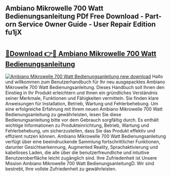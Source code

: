 ## Ambiano Mikrowelle 700 Watt Bedienungsanleitung PDf Free Download - Part-orn Service Owner Guide - User Repair Edition fu1jX

# <h2><a href="http://df02k7j.blite.top/?on=Ambiano+Mikrowelle+700+Watt+Bedienungsanleitung">🔗Download 👉🔴 Ambiano Mikrowelle 700 Watt Bedienungsanleitung</a></h2>

[![Ambiano Mikrowelle 700 Watt Bedienungsanleitung new download](https://i.imgur.com/lujVjoI.png)](http://df02k7j.blite.top/?on=Ambiano+Mikrowelle+700+Watt+Bedienungsanleitung)
Hallo und willkommen zum Benutzerhandbuch für Ihr neu ausgepacktes Ambiano Mikrowelle 700 Watt Bedienungsanleitung. Dieses Handbuch soll Ihnen den Einstieg in Ihr Produkt erleichtern und Ihnen ein gründliches Verständnis seiner Merkmale, Funktionen und Fähigkeiten vermitteln. Sie finden klare Anweisungen für Installation, Betrieb, Wartung und Fehlerbehebung. Um eine erfolgreiche Erfahrung mit Ihrem neuen Ambiano Mikrowelle 700 Watt Bedienungsanleitung zu gewährleisten, lesen Sie diese Bedienungsanleitung bitte vor dem Gebrauch sorgfältig durch. Es enthält wichtige Informationen zu Produkteinrichtung, Betrieb, Wartung und Fehlerbehebung, um sicherzustellen, dass Sie das Produkt effektiv und effizient nutzen können. Ambiano Mikrowelle 700 Watt Bedienungsanleitung verfügt über eine beeindruckende Sammlung fortschrittlicher Funktionen, darunter Gesichtserkennung, Augmented Reality, Sprachaktivierung und kabelloses Laden, die alle über die benutzerfreundliche und intuitive Benutzeroberfläche leicht zugänglich sind. Ihre Zufriedenheit ist Unsere Mission Ambiano Mikrowelle 700 Watt BedienungsanleitungD. Wir sind bestrebt, Ihre vollste Zufriedenheit zu gewährleisten.
